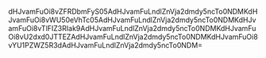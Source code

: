 dHJvamFuOi8vZFRDbmFyS05AdHJvamFuLndlZnVja2dmdy5ncTo0NDMKdHJvamFuOi8vWU50eVhTc05AdHJvamFuLndlZnVja2dmdy5ncTo0NDMKdHJvamFuOi8vTlFIZ3RIak9AdHJvamFuLndlZnVja2dmdy5ncTo0NDMKdHJvamFuOi8vU2dxd0JTTEZAdHJvamFuLndlZnVja2dmdy5ncTo0NDMKdHJvamFuOi8vYU1PZWZ5R3dAdHJvamFuLndlZnVja2dmdy5ncTo0NDM=
